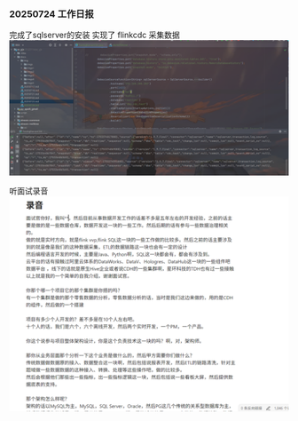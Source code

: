 ### 20250724 工作日报

完成了sqlserver的安装
实现了 flinkcdc 采集数据
![img.png](../img/imgs5/img.png)

听面试录音
![img_1.png](../img/imgs5/img_1.png)